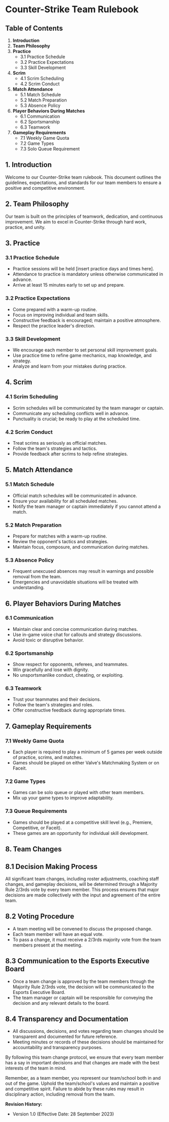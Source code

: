# Counter-Strike Team Rulebook

## Table of Contents
1. **Introduction**
2. **Team Philosophy**
3. **Practice**
   - 3.1 Practice Schedule
   - 3.2 Practice Expectations
   - 3.3 Skill Development
4. **Scrim**
   - 4.1 Scrim Scheduling
   - 4.2 Scrim Conduct
5. **Match Attendance**
   - 5.1 Match Schedule
   - 5.2 Match Preparation
   - 5.3 Absence Policy
6. **Player Behaviors During Matches**
   - 6.1 Communication
   - 6.2 Sportsmanship
   - 6.3 Teamwork
7. **Gameplay Requirements**
   - 7.1 Weekly Game Quota
   - 7.2 Game Types
   - 7.3 Solo Queue Requirement

## 1. Introduction
Welcome to our Counter-Strike team rulebook. This document outlines the guidelines, expectations, and standards for our team members to ensure a positive and competitive environment.

## 2. Team Philosophy
Our team is built on the principles of teamwork, dedication, and continuous improvement. We aim to excel in Counter-Strike through hard work, practice, and unity.

## 3. Practice
### 3.1 Practice Schedule
- Practice sessions will be held [insert practice days and times here].
- Attendance to practice is mandatory unless otherwise communicated in advance.
- Arrive at least 15 minutes early to set up and prepare.

### 3.2 Practice Expectations
- Come prepared with a warm-up routine.
- Focus on improving individual and team skills.
- Constructive feedback is encouraged; maintain a positive atmosphere.
- Respect the practice leader's direction.

### 3.3 Skill Development
- We encourage each member to set personal skill improvement goals.
- Use practice time to refine game mechanics, map knowledge, and strategy.
- Analyze and learn from your mistakes during practice.

## 4. Scrim
### 4.1 Scrim Scheduling
- Scrim schedules will be communicated by the team manager or captain.
- Communicate any scheduling conflicts well in advance.
- Punctuality is crucial; be ready to play at the scheduled time.

### 4.2 Scrim Conduct
- Treat scrims as seriously as official matches.
- Follow the team's strategies and tactics.
- Provide feedback after scrims to help refine strategies.

## 5. Match Attendance
### 5.1 Match Schedule
- Official match schedules will be communicated in advance.
- Ensure your availability for all scheduled matches.
- Notify the team manager or captain immediately if you cannot attend a match.

### 5.2 Match Preparation
- Prepare for matches with a warm-up routine.
- Review the opponent's tactics and strategies.
- Maintain focus, composure, and communication during matches.

### 5.3 Absence Policy
- Frequent unexcused absences may result in warnings and possible removal from the team.
- Emergencies and unavoidable situations will be treated with understanding.

## 6. Player Behaviors During Matches
### 6.1 Communication
- Maintain clear and concise communication during matches.
- Use in-game voice chat for callouts and strategy discussions.
- Avoid toxic or disruptive behavior.

### 6.2 Sportsmanship
- Show respect for opponents, referees, and teammates.
- Win gracefully and lose with dignity.
- No unsportsmanlike conduct, cheating, or exploiting.

### 6.3 Teamwork
- Trust your teammates and their decisions.
- Follow the team's strategies and roles.
- Offer constructive feedback during appropriate times.

## 7. Gameplay Requirements
### 7.1 Weekly Game Quota
- Each player is required to play a minimum of 5 games per week outside of practice, scrims, and matches.
- Games should be played on either Valve's Matchmaking System or on Faceit.

### 7.2 Game Types
- Games can be solo queue or played with other team members.
- Mix up your game types to improve adaptability.

### 7.3 Queue Requirements
- Games should be played at a competitive skill level (e.g., Premiere, Competitive, or Faceit).
- These games are an opportunity for individual skill development.

## 8. Team Changes
## 8.1 Decision Making Process
All significant team changes, including roster adjustments, coaching staff changes, and gameplay decisions, will be determined through a Majority Rule 2/3rds vote by every team member. This process ensures that major decisions are made collectively with the input and agreement of the entire team.

## 8.2 Voting Procedure
- A team meeting will be convened to discuss the proposed change.
- Each team member will have an equal vote.
- To pass a change, it must receive a 2/3rds majority vote from the team members present at the meeting.

## 8.3 Communication to the Esports Executive Board
- Once a team change is approved by the team members through the Majority Rule 2/3rds vote, the decision will be communicated to the Esports Executive Board.
- The team manager or captain will be responsible for conveying the decision and any relevant details to the board.

## 8.4 Transparency and Documentation
- All discussions, decisions, and votes regarding team changes should be transparent and documented for future reference.
- Meeting minutes or records of these decisions should be maintained for accountability and transparency purposes.

By following this team change protocol, we ensure that every team member has a say in important decisions and that changes are made with the best interests of the team in mind.

Remember, as a team member, you represent our team/school both in and out of the game. Uphold the team/school's values and maintain a positive and competitive spirit. Failure to abide by these rules may result in disciplinary action, including removal from the team.


**Revision History:**
- Version 1.0 (Effective Date: 28 September 2023)
